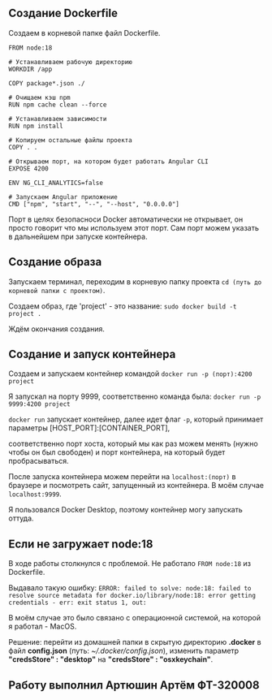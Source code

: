 ## Создание Dockerfile

Создаем в корневой папке файл Dockerfile.
``` # Используем официальный образ Node.js
FROM node:18

# Устанавливаем рабочую директорию
WORKDIR /app

COPY package*.json ./

# Очищаем кэш npm
RUN npm cache clean --force

# Устанавливаем зависимости
RUN npm install

# Копируем остальные файлы проекта
COPY . .

# Открываем порт, на котором будет работать Angular CLI
EXPOSE 4200

ENV NG_CLI_ANALYTICS=false

# Запускаем Angular приложение
CMD ["npm", "start", "--", "--host", "0.0.0.0"]
```

Порт в целях безопасноси Docker автоматически не открывает, он просто говорит что мы используем этот порт.
Сам порт можем указать в дальнейшем при запуске контейнера.

## Создание образа

Запускаем терминал, переходим в корневую папку проекта `cd (путь до корневой папки с проектом)`.

Создаем образ, где 'project' - это название: `sudo docker build -t project .`

Ждём окончания создания.

## Создание и запуск контейнера

Создаем и запускаем контейнер командой `docker run -p (порт):4200 project`

Я запускал на порту 9999, соответственно команда была: `docker run -p 9999:4200 project`

`docker run` запускает контейнер, далее идет флаг `-p`, который принимает параметры [HOST_PORT]:[CONTAINER_PORT],

соответственно порт хоста, который мы как раз можем менять (нужно чтобы он был свободен) и порт контейнера,
на который будет пробрасываться.

После запуска контейнера можем перейти на `localhost:(порт)` в браузере и посмотреть сайт, запущенный из контейнера.
В моём случае `localhost:9999`.

Я пользовался Docker Desktop, поэтому контейнер могу запускать оттуда.

## Если не загружает node:18

В ходе работы столкнулся с проблемой. Не работало `FROM node:18` из Dockerfile.

Выдавало такую ошибку:
`ERROR: failed to solve: node:18: failed to resolve source metadata for docker.io/library/node:18: error getting credentials - err: exit status 1, out: `

В моём случае это было связано с операционной системой, на которой я работал - MacOS.

Решение: перейти из домашней папки в скрытую директорию **.docker** в файл **config.json** (путь: *~/.docker/config.json*),
изменить параметр **"credsStore" : "desktop"** на **"credsStore" : "osxkeychain"**.

## Работу выполнил Артюшин Артём ФТ-320008


